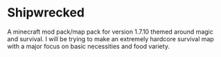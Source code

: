 Shipwrecked
===========

A minecraft mod pack/map pack for version 1.7.10 themed around magic and survival. I will be trying to make an extremely hardcore survival map with a major focus on basic necessities and food variety.

